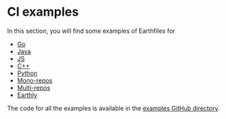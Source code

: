 
# CI examples

In this section, you will find some examples of Earthfiles for

* [Go](./go.md)
* [Java](./java.md)
* [JS](./js.md)
* [C++](./cpp.md)
* [Python](./python.md)
* [Mono-repos](./monorepo.md)
* [Multi-repos](./multirepo.md)
* [Earthly](./earthly.md)

The code for all the examples is available in the [examples GitHub directory](https://github.com/earthly/earthly/tree/main/examples).
